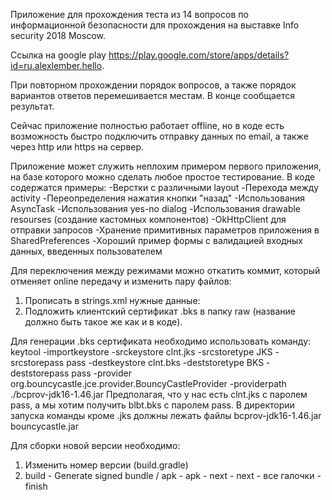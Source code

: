 Приложение для прохождения теста из 14 вопросов по информационной безопасности для прохождения на выставке Info security 2018 Moscow.

Ссылка на google play https://play.google.com/store/apps/details?id=ru.alexlember.hello.

При повторном прохождении порядок вопросов, а также порядок вариантов ответов перемешивается местам.
В конце сообщается результат.

Сейчас приложение полностью работает offline, но в коде есть возможность быстро подключить отправку данных по email,
а также через http или https на сервер.

Приложение может служить неплохим примером первого приложения, на базе которого можно сделать любое простое тестирование.
В коде содержатся примеры:
-Верстки с различными layout
-Перехода между activity
-Переопределения нажатия кнопки "назад"
-Использования AsyncTask
-Использования yes-no dialog
-Использования drawable resourses (создание кастомных компонентов)
-OkHttpClient для отправки запросов
-Хранение примитивных параметров приложения в SharedPreferences
-Хороший пример формы с валидацией входных данных, введенных пользователем

Для переключения между режимами можно откатить коммит, который отменяет online передачу и изменить пару файлов:
1) Прописать в strings.xml нужные данные:
    <string name="serverProtocol"></string>
    <string name="serverHost"></string>
    <string name="serverPort"></string>
    <string name="httpPath"></string>
    <string name="clientPass"></string>
2) Подложить клиентский сертификат .bks в папку raw (название должно быть такое же как и в коде).


Для генерации .bks сертификата необходимо использовать команду:
keytool -importkeystore -srckeystore clnt.jks -srcstoretype JKS -srcstorepass pass -destkeystore clnt.bks -deststoretype BKS -deststorepass pass -provider org.bouncycastle.jce.provider.BouncyCastleProvider -providerpath ./bcprov-jdk16-1.46.jar
Предполагая, что у нас есть clnt.jks с паролем pass, а мы хотим получить blbt.bks с паролем pass.
В директории запуска команды кроме .jks должны лежать файлы
bcprov-jdk16-1.46.jar
bouncycastle.jar

Для сборки новой версии необходимо:
1) Изменить номер версии (build.gradle)
2) build - Generate signed bundle / apk - apk - next - next - все галочки - finish